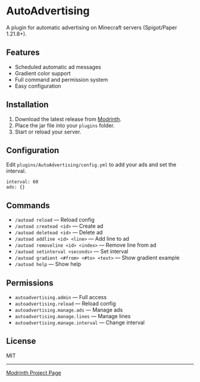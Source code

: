 # AutoAdvertising

A plugin for automatic advertising on Minecraft servers (Spigot/Paper 1.21.8+).

## Features
- Scheduled automatic ad messages
- Gradient color support
- Full command and permission system
- Easy configuration

## Installation
1. Download the latest release from [Modrinth](https://modrinth.com/plugin/autoadvertising).
2. Place the jar file into your `plugins` folder.
3. Start or reload your server.

## Configuration
Edit `plugins/AutoAdvertising/config.yml` to add your ads and set the interval.

```
interval: 60
ads: {}
```

## Commands
- `/autoad reload` — Reload config
- `/autoad createad <id>` — Create ad
- `/autoad deletead <id>` — Delete ad
- `/autoad addline <id> <line>` — Add line to ad
- `/autoad removeline <id> <index>` — Remove line from ad
- `/autoad setinterval <seconds>` — Set interval
- `/autoad gradient <#from> <#to> <text>` — Show gradient example
- `/autoad help` — Show help

## Permissions
- `autoadvertising.admin` — Full access
- `autoadvertising.reload` — Reload config
- `autoadvertising.manage.ads` — Manage ads
- `autoadvertising.manage.lines` — Manage lines
- `autoadvertising.manage.interval` — Change interval

## License
MIT

---
[Modrinth Project Page](https://modrinth.com/plugin/advertisingpo) 
